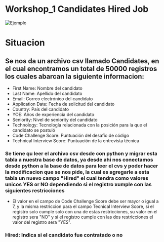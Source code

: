 ﻿# Workshop_1 Candidates Hired Job

![Ejemplo](https://ix-cdn.b2e5.com/images/208444/208444_30e22a1f13434888a1e7b330d0bf087f_1600957198.png)

# Situacion
## Se nos da un archivo csv llamado Candidates, en el cual encontramos un total de 50000 registros los cuales abarcan la siguiente informacion: 
- First Name: Nombre del candidato
- Last Name: Apellido del candidato
- Email: Correo electrónico del candidato
- Application Date: Fecha de solicitud del candidato
- Country: País del candidato
- YOE: Años de experiencia del candidato
- Seniority: Nivel de seniority del candidato
- Technology: Tecnología relacionada con la posición para la que el candidato se postuló
- Code Challenge Score: Puntuación del desafío de código
- Technical Interview Score: Puntuación de la entrevista técnica
### Se tiene qu leer el archivo csv desde con python y migrar esta tabla a nuestra base de datos, ya desde ahi nos conectamos desde python a la base de datos para leer el cvs y poder hacer la modificacion que se nos pide, la cual es agregarle a esta tabla un nuevo campo "Hired" el cual tendra como valores unicos YES or NO dependiendo si el registro xumple con las siguientes restricciones
- El valor en el campo de Code Challenge Score debe ser mayor o igual a 7, y la misma restriccion para el campo Tecnical Interview Score, si el registro solo cumple solo con una de estas restricciones, su valor en el registro sera "NO" y si el registro cumple con las dos restricciones el valor del registro sera "YES".
### Hired: Indica si el candidato fue contratado o no
